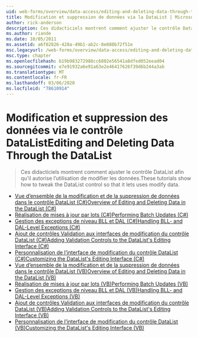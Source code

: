 ```yaml
---
uid: web-forms/overview/data-access/editing-and-deleting-data-through-the-datalist/index
title: Modification et suppression de données via la DataList | Microsoft Docs
author: rick-anderson
description: Ces didacticiels montrent comment ajuster le contrôle DataList afin qu’il autorise l’utilisation de modifier les données.
ms.author: riande
ms.date: 10/05/2011
ms.assetid: a6f02826-428a-49b1-ab2c-8e080b72f51e
msc.legacyurl: /web-forms/overview/data-access/editing-and-deleting-data-through-the-datalist
msc.type: chapter
ms.openlocfilehash: b19b983272988cc6802e56541a8dfed052eead04
ms.sourcegitcommit: e7e91932a6e91a63e2e46417626f39d6b244a3ab
ms.translationtype: MT
ms.contentlocale: fr-FR
ms.lasthandoff: 03/06/2020
ms.locfileid: "78610914"
---
```

# <a name="editing-and-deleting-data-through-the-datalist"></a><span data-ttu-id="d933b-103">Modification et suppression des données via le contrôle DataList</span><span class="sxs-lookup"><span data-stu-id="d933b-103">Editing and Deleting Data Through the DataList</span></span>

> <span data-ttu-id="d933b-104">Ces didacticiels montrent comment ajuster le contrôle DataList afin qu’il autorise l’utilisation de modifier les données.</span><span class="sxs-lookup"><span data-stu-id="d933b-104">These tutorials show how to tweak the DataList control so that it lets uses modify data.</span></span>

- [<span data-ttu-id="d933b-105">Vue d’ensemble de la modification et de la suppression de données dans le contrôle DataList (C#)</span><span class="sxs-lookup"><span data-stu-id="d933b-105">Overview of Editing and Deleting Data in the DataList (C#)</span></span>](an-overview-of-editing-and-deleting-data-in-the-datalist-cs.md)
- [<span data-ttu-id="d933b-106">Réalisation de mises à jour par lots (C#)</span><span class="sxs-lookup"><span data-stu-id="d933b-106">Performing Batch Updates (C#)</span></span>](performing-batch-updates-cs.md)
- [<span data-ttu-id="d933b-107">Gestion des exceptions de niveau BLL et DAL (C#)</span><span class="sxs-lookup"><span data-stu-id="d933b-107">Handling BLL- and DAL-Level Exceptions (C#)</span></span>](handling-bll-and-dal-level-exceptions-cs.md)
- [<span data-ttu-id="d933b-108">Ajout de contrôles Validation aux interfaces de modification du contrôle DataList (C#)</span><span class="sxs-lookup"><span data-stu-id="d933b-108">Adding Validation Controls to the DataList's Editing Interface (C#)</span></span>](adding-validation-controls-to-the-datalist-s-editing-interface-cs.md)
- [<span data-ttu-id="d933b-109">Personnalisation de l’interface de modification du contrôle DataList (C#)</span><span class="sxs-lookup"><span data-stu-id="d933b-109">Customizing the DataList's Editing Interface (C#)</span></span>](customizing-the-datalist-s-editing-interface-cs.md)
- [<span data-ttu-id="d933b-110">Vue d’ensemble de la modification et de la suppression de données dans le contrôle DataList (VB)</span><span class="sxs-lookup"><span data-stu-id="d933b-110">Overview of Editing and Deleting Data in the DataList (VB)</span></span>](an-overview-of-editing-and-deleting-data-in-the-datalist-vb.md)
- [<span data-ttu-id="d933b-111">Réalisation de mises à jour par lots (VB)</span><span class="sxs-lookup"><span data-stu-id="d933b-111">Performing Batch Updates (VB)</span></span>](performing-batch-updates-vb.md)
- [<span data-ttu-id="d933b-112">Gestion des exceptions de niveau BLL et DAL (VB)</span><span class="sxs-lookup"><span data-stu-id="d933b-112">Handling BLL- and DAL-Level Exceptions (VB)</span></span>](handling-bll-and-dal-level-exceptions-vb.md)
- [<span data-ttu-id="d933b-113">Ajout de contrôles Validation aux interfaces de modification du contrôle DataList (VB)</span><span class="sxs-lookup"><span data-stu-id="d933b-113">Adding Validation Controls to the DataList's Editing Interface (VB)</span></span>](adding-validation-controls-to-the-datalist-s-editing-interface-vb.md)
- [<span data-ttu-id="d933b-114">Personnalisation de l’interface de modification du contrôle DataList (VB)</span><span class="sxs-lookup"><span data-stu-id="d933b-114">Customizing the DataList's Editing Interface (VB)</span></span>](customizing-the-datalist-s-editing-interface-vb.md)
